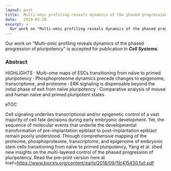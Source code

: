 ```yaml
---
layout: post
title:  Multi-omic profiling reveals dynamics of the phased progression of pluripotency accepted for publication in <b><i>Cell Systems</i></b>
date:   2019-03-20
excerpt: >
  Our work on "Multi-omic profiling reveals dynamics of the phased progression of pluripotency" is accepted for publication in <b><i>Cell Systems</i></b>.
---
```

  
  Our work on "Multi-omic profiling reveals dynamics of the phased progression of pluripotency" is accepted for publication in <b><i>Cell Systems</i></b>.
 

### Abstract

HIGHLIGHTS
·     Multi-ome maps of ESCs transitioning from naïve to primed pluripotency
·     Phosphoproteome dynamics precede changes to epigenome, transcriptome, and proteome
·     ERK signaling is dispensable beyond the initial phase of exit from naïve pluripotency
·     Comparative analysis of mouse and human naïve and primed pluripotent states
 
eTOC

Cell signaling underlies transcriptional and/or epigenetic control of a vast majority of cell fate decisions during early embryonic development. Yet, the sequence of molecular events that underlie the developmental transformation of pre-implantation epiblast to post-implantation epiblast remain poorly understood. Through comprehensive mapping of the proteome, phosphoproteome, transcriptome, and epigenome of embryonic stem cells transitioning from naïve to primed pluripotency, Yang et al. shed new insights on the multi-layered control of the phased progression of pluripotency.
Read the pre-print version here at href=https://www.biorxiv.org/content/early/2018/09/19/415430.full.pdf